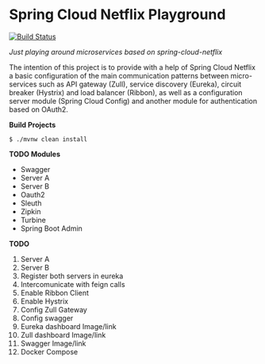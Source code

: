 # Spring Cloud Netflix Playground

[![Build Status](https://travis-ci.org/fpjunqueira/spring-cloud-netflix-playground.svg?branch=master)](https://travis-ci.org/fpjunqueira/spring-cloud-netflix-playground)

_Just playing around microservices based on spring-cloud-netflix_

The intention of this project is to provide with a help of Spring Cloud Netflix a basic configuration of the main communication patterns between micro-services such as API gateway (Zull), service discovery (Eureka), circuit breaker (Hystrix) and load balancer (Ribbon), as well as a configuration server module (Spring Cloud Config) and another module for authentication based on OAuth2.

**Build Projects**

`$ ./mvnw clean install
`

**TODO Modules**

- Swagger
- Server A
- Server B
- Oauth2 
- Sleuth
- Zipkin
- Turbine
- Spring Boot Admin

**TODO**

1. Server A
2. Server B
3. Register both servers in eureka
4. Intercomunicate with feign calls
5. Enable Ribbon Client
6. Enable Hystrix
7. Config Zull Gateway
8. Config swagger
9. Eureka dashboard Image/link
10. Zull dashboard Image/link
11. Swagger Image/link
12. Docker Compose